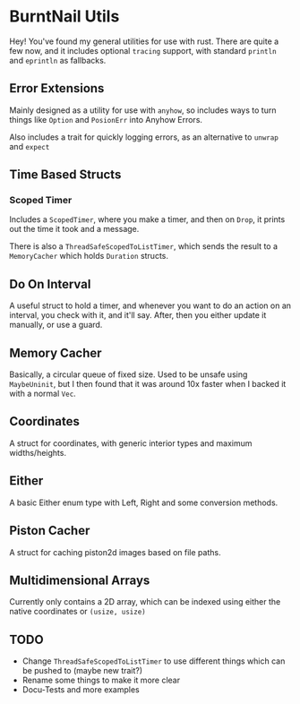 # BurntNail Utils

Hey! You've found my general utilities for use with rust.
There are quite a few now, and it includes optional `tracing` support, with standard `println` and `eprintln` as fallbacks.

## Error Extensions
Mainly designed as a utility for use with `anyhow`, so includes ways to turn things like `Option` and `PosionErr` into Anyhow Errors.

Also includes a trait for quickly logging errors, as an alternative to `unwrap` and `expect`

## Time Based Structs
### Scoped Timer
Includes a `ScopedTimer`, where you make a timer, and then on `Drop`, it prints out the time it took and a message.

There is also a `ThreadSafeScopedToListTimer`, which sends the result to a `MemoryCacher` which holds `Duration` structs.

## Do On Interval
A useful struct to hold a timer, and whenever you want to do an action on an interval, you check with it, and it'll say. After, then you either update it manually, or use a guard.

## Memory Cacher
Basically, a circular queue of fixed size. Used to be unsafe using `MaybeUninit`, but I then found that it was around 10x faster when I backed it with a normal `Vec`.

## Coordinates
A struct for coordinates, with generic interior types and maximum widths/heights.

## Either
A basic Either enum type with Left, Right and some conversion methods.

## Piston Cacher
A struct for caching piston2d images based on file paths.

## Multidimensional Arrays
Currently only contains a 2D array, which can be indexed using either the native coordinates or `(usize, usize)`



## TODO
 - Change `ThreadSafeScopedToListTimer` to use different things which can be pushed to (maybe new trait?)
 - Rename some things to make it more clear
 - Docu-Tests and more examples